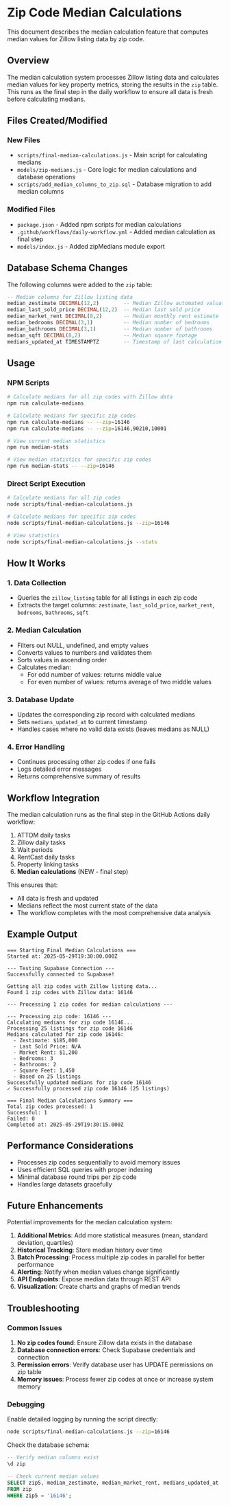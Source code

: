 # Zip Code Median Calculations

This document describes the median calculation feature that computes median values for Zillow listing data by zip code.

## Overview

The median calculation system processes Zillow listing data and calculates median values for key property metrics, storing the results in the `zip` table. This runs as the final step in the daily workflow to ensure all data is fresh before calculating medians.

## Files Created/Modified

### New Files

- `scripts/final-median-calculations.js` - Main script for calculating medians
- `models/zip-medians.js` - Core logic for median calculations and database operations
- `scripts/add_median_columns_to_zip.sql` - Database migration to add median columns

### Modified Files

- `package.json` - Added npm scripts for median calculations
- `.github/workflows/daily-workflow.yml` - Added median calculation as final step
- `models/index.js` - Added zipMedians module export

## Database Schema Changes

The following columns were added to the `zip` table:

```sql
-- Median columns for Zillow listing data
median_zestimate DECIMAL(12,2)        -- Median Zillow automated valuation
median_last_sold_price DECIMAL(12,2)  -- Median last sold price
median_market_rent DECIMAL(8,2)       -- Median monthly rent estimate
median_bedrooms DECIMAL(3,1)          -- Median number of bedrooms
median_bathrooms DECIMAL(3,1)         -- Median number of bathrooms
median_sqft DECIMAL(8,2)              -- Median square footage
medians_updated_at TIMESTAMPTZ        -- Timestamp of last calculation
```

## Usage

### NPM Scripts

```bash
# Calculate medians for all zip codes with Zillow data
npm run calculate-medians

# Calculate medians for specific zip codes
npm run calculate-medians -- --zip=16146
npm run calculate-medians -- --zip=16146,90210,10001

# View current median statistics
npm run median-stats

# View median statistics for specific zip codes
npm run median-stats -- --zip=16146
```

### Direct Script Execution

```bash
# Calculate medians for all zip codes
node scripts/final-median-calculations.js

# Calculate medians for specific zip codes
node scripts/final-median-calculations.js --zip=16146

# View statistics
node scripts/final-median-calculations.js --stats
```

## How It Works

### 1. Data Collection

- Queries the `zillow_listing` table for all listings in each zip code
- Extracts the target columns: `zestimate`, `last_sold_price`, `market_rent`, `bedrooms`, `bathrooms`, `sqft`

### 2. Median Calculation

- Filters out NULL, undefined, and empty values
- Converts values to numbers and validates them
- Sorts values in ascending order
- Calculates median:
  - For odd number of values: returns middle value
  - For even number of values: returns average of two middle values

### 3. Database Update

- Updates the corresponding zip record with calculated medians
- Sets `medians_updated_at` to current timestamp
- Handles cases where no valid data exists (leaves medians as NULL)

### 4. Error Handling

- Continues processing other zip codes if one fails
- Logs detailed error messages
- Returns comprehensive summary of results

## Workflow Integration

The median calculation runs as the final step in the GitHub Actions daily workflow:

1. ATTOM daily tasks
2. Zillow daily tasks
3. Wait periods
4. RentCast daily tasks
5. Property linking tasks
6. **Median calculations** (NEW - final step)

This ensures that:

- All data is fresh and updated
- Medians reflect the most current state of the data
- The workflow completes with the most comprehensive data analysis

## Example Output

```
=== Starting Final Median Calculations ===
Started at: 2025-05-29T19:30:00.000Z

--- Testing Supabase Connection ---
Successfully connected to Supabase!

Getting all zip codes with Zillow listing data...
Found 1 zip codes with Zillow data: 16146

--- Processing 1 zip codes for median calculations ---

--- Processing zip code: 16146 ---
Calculating medians for zip code 16146...
Processing 25 listings for zip code 16146
Medians calculated for zip code 16146:
  - Zestimate: $185,000
  - Last Sold Price: N/A
  - Market Rent: $1,200
  - Bedrooms: 3
  - Bathrooms: 2
  - Square Feet: 1,450
  - Based on 25 listings
Successfully updated medians for zip code 16146
✓ Successfully processed zip code 16146 (25 listings)

=== Final Median Calculations Summary ===
Total zip codes processed: 1
Successful: 1
Failed: 0
Completed at: 2025-05-29T19:30:15.000Z
```

## Performance Considerations

- Processes zip codes sequentially to avoid memory issues
- Uses efficient SQL queries with proper indexing
- Minimal database round trips per zip code
- Handles large datasets gracefully

## Future Enhancements

Potential improvements for the median calculation system:

1. **Additional Metrics**: Add more statistical measures (mean, standard deviation, quartiles)
2. **Historical Tracking**: Store median history over time
3. **Batch Processing**: Process multiple zip codes in parallel for better performance
4. **Alerting**: Notify when median values change significantly
5. **API Endpoints**: Expose median data through REST API
6. **Visualization**: Create charts and graphs of median trends

## Troubleshooting

### Common Issues

1. **No zip codes found**: Ensure Zillow data exists in the database
2. **Database connection errors**: Check Supabase credentials and connection
3. **Permission errors**: Verify database user has UPDATE permissions on zip table
4. **Memory issues**: Process fewer zip codes at once or increase system memory

### Debugging

Enable detailed logging by running the script directly:

```bash
node scripts/final-median-calculations.js --zip=16146
```

Check the database schema:

```sql
-- Verify median columns exist
\d zip

-- Check current median values
SELECT zip5, median_zestimate, median_market_rent, medians_updated_at
FROM zip
WHERE zip5 = '16146';
```

